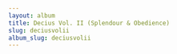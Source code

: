 ```yaml
---
layout: album
title: Decius Vol. II (Splendour & Obedience)
slug: deciusvolii
album_slug: deciusvolii
---
```

